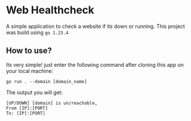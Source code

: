 # Web Healthcheck

A simple application to check a website if its down or running. This project was build using `go 1.23.4` 

## How to use?

Its very simple!
just enter the following command after cloning this app on your local machine:

`go run . --domain [domain_name]`

The output you will get:

```
[UP/DOWN] [domain] is un/reachable, 
From [IP]:[PORT]
To: [IP]:[PORT]
```

